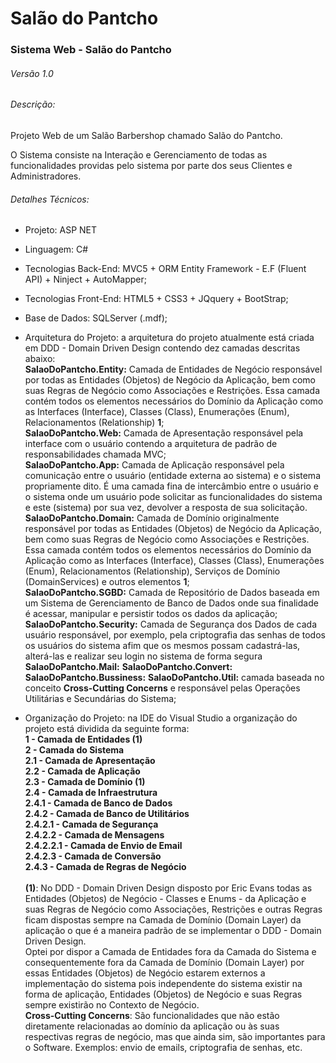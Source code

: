 # Salão do Pantcho
### Sistema Web - Salão do Pantcho
###### Versão 1.0

###### Descrição:
<p>Projeto Web de um Salão Barbershop chamado Salão do Pantcho.</p>
<p>O Sistema consiste na Interação e Gerenciamento de todas as funcionalidades providas pelo sistema por parte dos seus Clientes e Administradores.</p>

###### Detalhes Técnicos:
- Projeto: ASP NET
- Linguagem: C#
- Tecnologias Back-End: MVC5 + ORM Entity Framework - E.F (Fluent API)  + Ninject + AutoMapper;
- Tecnologias Front-End: HTML5 + CSS3 + JQquery + BootStrap;
- Base de Dados: SQLServer (.mdf);
- Arquitetura do Projeto: a arquitetura do projeto atualmente está criada em DDD - Domain Driven Design contendo dez camadas descritas abaixo: <br />
**SalaoDoPantcho.Entity:** Camada de Entidades de Negócio responsável por todas as Entidades (Objetos) de Negócio da Aplicação, bem como suas Regras de Negócio como Associações e Restrições. Essa camada contém todos os elementos necessários do Domínio da Aplicação como as Interfaces (Interface), Classes (Class), Enumerações (Enum), Relacionamentos (Relationship) **1**;<br />
**SalaoDoPantcho.Web:** Camada de Apresentação responsável pela interface com o usuário contendo a arquitetura de padrão de responsabilidades chamada MVC; <br />
**SalaoDoPantcho.App:** Camada de Aplicação responsável pela comunicação entre o usuário (entidade externa ao sistema) e o sistema propriamente dito. É uma camada fina de intercâmbio entre o usuário e o sistema onde um usuário pode solicitar as funcionalidades do sistema e este (sistema) por sua vez, devolver a resposta de sua solicitação.<br />
**SalaoDoPantcho.Domain:** Camada de Domínio originalmente responsável por todas as Entidades (Objetos) de Negócio da Aplicação, bem como suas Regras de Negócio como Associações e Restrições. Essa camada contém todos os elementos necessários do Domínio da Aplicação como as Interfaces (Interface), Classes (Class), Enumerações (Enum), Relacionamentos (Relationship), Serviços de Domínio (DomainServices) e outros elementos **1**;<br />
**SalaoDoPantcho.SGBD:** Camada de Repositório de Dados baseada em um Sistema de Gerenciamento de Banco de Dados onde sua finalidade é acessar, manipular e persistir todos os dados da aplicação;<br />
**SalaoDoPantcho.Security:** Camada de Segurança dos Dados de cada usuário responsável, por exemplo, pela criptografia das senhas de todos os usuários do sistema afim que os mesmos possam cadastrá-las, alterá-las e realizar seu login no sistema de forma segura
**SalaoDoPantcho.Mail:**
**SalaoDoPantcho.Convert:**
**SalaoDoPantcho.Bussiness:**
**SalaoDoPantcho.Util:** camada baseada no conceito **Cross-Cutting Concerns** e responsável pelas Operações Utilitárias e Secundárias do Sistema;<br />

- Organização do Projeto: na IDE do Visual Studio a organização do projeto está dividida da seguinte forma:<br />
**1 - Camada de Entidades (1)**<br />
**2 - Camada do Sistema**<br />
**2.1 - Camada de Apresentação**<br />
**2.2 - Camada de Aplicação**<br />
**2.3 - Camada de Domínio (1)**<br />
**2.4 - Camada de Infraestrutura**<br />
**2.4.1 - Camada de Banco de Dados**<br />
**2.4.2 - Camada de Banco de Utilitários**<br />
**2.4.2.1 - Camada de Segurança**<br />
**2.4.2.2 - Camada de Mensagens**<br />
**2.4.2.2.1 - Camada de Envio de Email**<br />
**2.4.2.3 - Camada de Conversão**<br />
**2.4.3 - Camada de Regras de Negócio**<br /><br>
**(1)**: No DDD - Domain Driven Design disposto por Eric Evans todas as Entidades (Objetos) de Negócio - Classes e Enums - da Aplicação e suas Regras de Negócio como Associações, Restrições e outras Regras ficam dispostas sempre na Camada de Domínio (Domain Layer) da aplicação o que é a maneira padrão de se implementar o DDD - Domain Driven Design.<br />Optei por dispor a Camada de Entidades fora da Camada do Sistema e consequentemente fora da Camada de Domínio (Domain Layer) por essas Entidades (Objetos) de Negócio estarem externos a implementação do sistema pois independente do sistema existir na forma de aplicação, Entidades (Objetos) de Negócio e suas Regras sempre existirão no Contexto de Negócio.<br />
**Cross-Cutting Concerns**: São funcionalidades que não estão diretamente relacionadas ao domínio da aplicação ou às suas respectivas regras de negócio, mas que ainda sim, são importantes para o Software. Exemplos: envio de emails, criptografia de senhas, etc.
